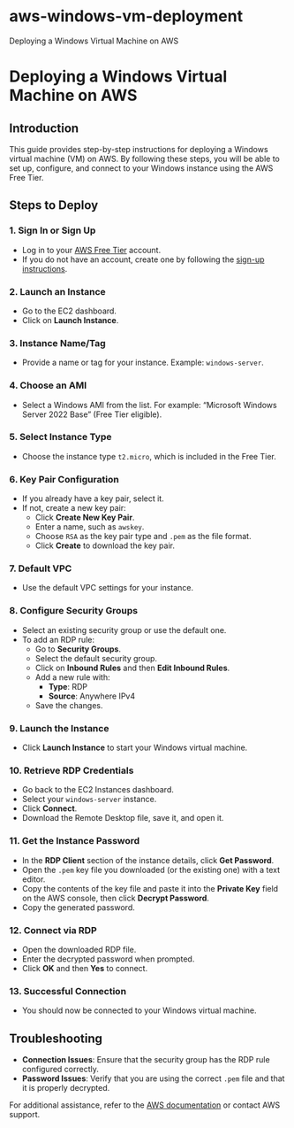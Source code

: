 # aws-windows-vm-deployment
Deploying a Windows Virtual Machine on AWS

# Deploying a Windows Virtual Machine on AWS

## Introduction

This guide provides step-by-step instructions for deploying a Windows virtual machine (VM) on AWS. By following these steps, you will be able to set up, configure, and connect to your Windows instance using the AWS Free Tier.

## Steps to Deploy

### 1. Sign In or Sign Up

- Log in to your [AWS Free Tier](https://aws.amazon.com/free/) account.
- If you do not have an account, create one by following the [sign-up instructions](https://aws.amazon.com/premiumsupport/knowledge-center/create-and-activate-aws-account/).

### 2. Launch an Instance

- Go to the EC2 dashboard.
- Click on **Launch Instance**.

### 3. Instance Name/Tag

- Provide a name or tag for your instance. Example: `windows-server`.

### 4. Choose an AMI

- Select a Windows AMI from the list. For example: “Microsoft Windows Server 2022 Base” (Free Tier eligible).

### 5. Select Instance Type

- Choose the instance type `t2.micro`, which is included in the Free Tier.

### 6. Key Pair Configuration

- If you already have a key pair, select it.
- If not, create a new key pair:
  - Click **Create New Key Pair**.
  - Enter a name, such as `awskey`.
  - Choose `RSA` as the key pair type and `.pem` as the file format.
  - Click **Create** to download the key pair.

### 7. Default VPC

- Use the default VPC settings for your instance.

### 8. Configure Security Groups

- Select an existing security group or use the default one.
- To add an RDP rule:
  - Go to **Security Groups**.
  - Select the default security group.
  - Click on **Inbound Rules** and then **Edit Inbound Rules**.
  - Add a new rule with:
    - **Type**: RDP
    - **Source**: Anywhere IPv4
  - Save the changes.

### 9. Launch the Instance

- Click **Launch Instance** to start your Windows virtual machine.

### 10. Retrieve RDP Credentials

- Go back to the EC2 Instances dashboard.
- Select your `windows-server` instance.
- Click **Connect**.
- Download the Remote Desktop file, save it, and open it.

### 11. Get the Instance Password

- In the **RDP Client** section of the instance details, click **Get Password**.
- Open the `.pem` key file you downloaded (or the existing one) with a text editor.
- Copy the contents of the key file and paste it into the **Private Key** field on the AWS console, then click **Decrypt Password**.
- Copy the generated password.

### 12. Connect via RDP

- Open the downloaded RDP file.
- Enter the decrypted password when prompted.
- Click **OK** and then **Yes** to connect.

### 13. Successful Connection

- You should now be connected to your Windows virtual machine.

## Troubleshooting

- **Connection Issues**: Ensure that the security group has the RDP rule configured correctly.
- **Password Issues**: Verify that you are using the correct `.pem` file and that it is properly decrypted.

For additional assistance, refer to the [AWS documentation](https://docs.aws.amazon.com/) or contact AWS support.

